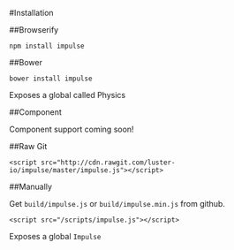 #Installation

##Browserify
```
npm install impulse
```

##Bower

```
bower install impulse
```
Exposes a global called Physics

##Component

Component support coming soon!

##Raw Git

```markup
<script src="http://cdn.rawgit.com/luster-io/impulse/master/impulse.js"></script>
```

##Manually

Get `build/impulse.js` or `build/impulse.min.js` from github.

```markup
<script src="/scripts/impulse.js"></script>
```

Exposes a global `Impulse`
